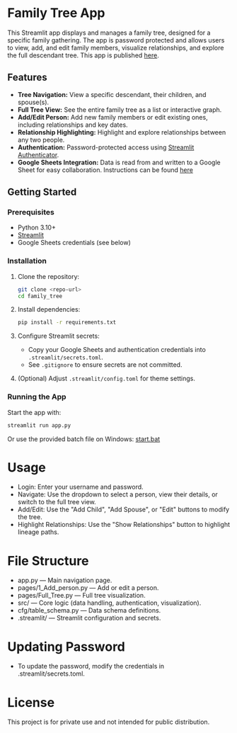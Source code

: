 # Family Tree App

This Streamlit app displays and manages a family tree, designed for a specific family gathering. The app is password protected and allows users to view, add, and edit family members, visualize relationships, and explore the full descendant tree.
This app is published [here](https://family-tree.streamlit.app/). 

## Features

- **Tree Navigation:** View a specific descendant, their children, and spouse(s).
- **Full Tree View:** See the entire family tree as a list or interactive graph.
- **Add/Edit Person:** Add new family members or edit existing ones, including relationships and key dates.
- **Relationship Highlighting:** Highlight and explore relationships between any two people.
- **Authentication:** Password-protected access using [Streamlit Authenticator](https://github.com/mkhorasani/Streamlit-Authenticator).
- **Google Sheets Integration:** Data is read from and written to a Google Sheet for easy collaboration. Instructions can be found [here](https://docs.streamlit.io/develop/tutorials/databases/private-gsheet)

## Getting Started

### Prerequisites

- Python 3.10+
- [Streamlit](https://streamlit.io/)
- Google Sheets credentials (see below)

### Installation

1. Clone the repository:
    ```sh
    git clone <repo-url>
    cd family_tree
    ```

2. Install dependencies:
    ```sh
    pip install -r requirements.txt
    ```

3. Configure Streamlit secrets:
    - Copy your Google Sheets and authentication credentials into `.streamlit/secrets.toml`.
    - See `.gitignore` to ensure secrets are not committed.

4. (Optional) Adjust `.streamlit/config.toml` for theme settings.

### Running the App

Start the app with:

```sh
streamlit run app.py
```
Or use the provided batch file on Windows:
[start.bat](http://_vscodecontentref_/1)

# Usage
- Login: Enter your username and password.
- Navigate: Use the dropdown to select a person, view their details, or switch to the full tree view.
- Add/Edit: Use the "Add Child", "Add Spouse", or "Edit" buttons to modify the tree.
- Highlight Relationships: Use the "Show Relationships" button to highlight lineage paths.
# File Structure
- app.py — Main navigation page.
- pages/1_Add_person.py — Add or edit a person.
- pages/Full_Tree.py — Full tree visualization.
- src/ — Core logic (data handling, authentication, visualization).
- cfg/table_schema.py — Data schema definitions.
- .streamlit/ — Streamlit configuration and secrets.
# Updating Password
- To update the password, modify the credentials in .streamlit/secrets.toml.

# License
This project is for private use and not intended for public distribution.